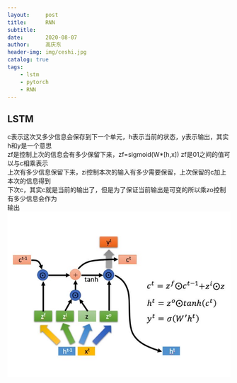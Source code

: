 ```yaml
---
layout:     post
title:      RNN
subtitle:   
date:       2020-08-07
author:     高庆东
header-img: img/ceshi.jpg
catalog: true
tags:
    - lstm
    - pytorch
    - RNN
---
```


## LSTM
c表示这次又多少信息会保存到下一个单元，h表示当前的状态，y表示输出，其实h和y是一个意思  
zf是控制上次的信息会有多少保留下来，zf=sigmoid(W*[h,x]) zf是01之间的值可以与c相乘表示  
上次有多少信息保留下来，zi控制本次的输入有多少需要保留，上次保留的c加上本次的信息得到  
下次c，其实c就是当前的输出了，但是为了保证当前输出是可变的所以乘zo控制有多少信息会作为  
输出  
![lstm](/img/20230313/lstm.jpg)  
